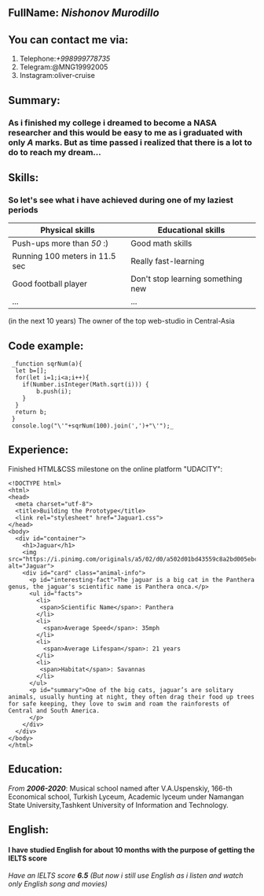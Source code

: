 ## FullName:  _**Nishonov Murodillo**_
## You can contact me via:
1. Telephone:_+998999778735_
2. Telegram:@MNG19992005
3. Instagram:oliver-cruise
## Summary:
### As i finished my college i dreamed to become a NASA researcher and this would be easy to me as i graduated with only _A_ marks. But as time passed i realized that there is a lot to do to reach my dream...
## Skills:
### So let's see what i have achieved during one of my laziest periods
Physical skills          | Educational skills
------------------------ | -------------------------
Push-ups more than _50_ :) | Good math skills
Running 100 meters in 11.5 sec | Really fast-learning
Good football player | Don't stop learning something new
... | ...

(in the next 10 years) The owner of the top web-studio in Central-Asia 

## Code example:
```
 _function sqrNum(a){
  let b=[];
  for(let i=1;i<a;i++){
    if(Number.isInteger(Math.sqrt(i))) {
        b.push(i);
    }
  }
  return b;
 }
 console.log("\'"+sqrNum(100).join(',')+"\'");_
 ```
## Experience:
Finished HTML&CSS milestone on the online platform "UDACITY":
```
<!DOCTYPE html>
<html>
<head>
  <meta charset="utf-8">
  <title>Building the Prototype</title>
  <link rel="stylesheet" href="Jaguar1.css">
</head>
<body>
  <div id="container">
    <h1>Jaguar</h1>
    <img src="https://i.pinimg.com/originals/a5/02/d0/a502d01bd43559c8a2bd005ebc5808e7.jpg" alt="Jaguar">
    <div id="card" class="animal-info">      
      <p id="interesting-fact">The jaguar is a big cat in the Panthera genus, the jaguar's scientific name is Panthera onca.</p>
      <ul id="facts">
        <li>
         <span>Scientific Name</span>: Panthera
        </li>
        <li>
          <span>Average Speed</span>: 35mph
        </li>
        <li>
          <span>Average Lifespan</span>: 21 years
        </li>
        <li>
         <span>Habitat</span>: Savannas
        </li>
      </ul>      
      <p id="summary">One of the big cats, jaguar’s are solitary animals, usually hunting at night, they often drag their food up trees for safe keeping, they love to swim and roam the rainforests of Central and South America.
      </p>
    </div>
  </div>
</body>
</html>
```


## Education:
_From **2006-2020**_: Musical school named after V.A.Uspenskiy, 166-th Economical school, Turkish Lyceum, Academic lyceum under Namangan State University,Tashkent University of Information and Technology.
## English:
#### I have studied English for about 10 months with the purpose of getting the IELTS score
_Have an IELTS score **6.5**_
_(But now i still use English as i listen and watch only English song and movies)_
